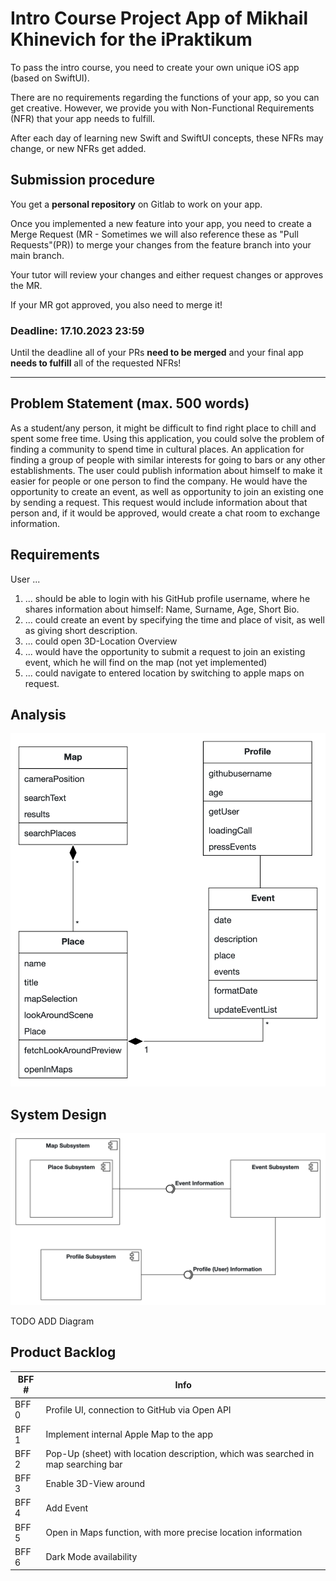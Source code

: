 # Intro Course Project App of Mikhail Khinevich for the iPraktikum

To pass the intro course, you need to create your own unique iOS app (based on SwiftUI).

There are no requirements regarding the functions of your app, so you can get creative.
However, we provide you with Non-Functional Requirements (NFR) that your app needs to fulfill.

After each day of learning new Swift and SwiftUI concepts, these NFRs may change, or new NFRs get added.

## Submission procedure

You get a **personal repository** on Gitlab to work on your app.

Once you implemented a new feature into your app, you need to create a Merge Request (MR - Sometimes we will also reference these as "Pull Requests"(PR)) to merge your changes from the feature branch into your main branch.

Your tutor will review your changes and either request changes or approves the MR.

If your MR got approved, you also need to merge it!

### Deadline: **17.10.2023 23:59**

Until the deadline all of your PRs **need to be merged** and your final app **needs to fulfill** all of the requested NFRs!

---

## Problem Statement (max. 500 words)

As a student/any person, it might be difficult to find right place to chill and spent some free time. 
Using this application, you could solve the problem of finding a community to spend time in cultural places.
An application for finding a group of people with similar interests for going to bars or any other establishments.
The user could publish information about himself to make it easier for people or one person to find the company. 
He would have the opportunity to create an event, as well as opportunity to join an existing one by sending a request. 
This request would include information about that person and, if it would be approved, would create a chat room to exchange information.

## Requirements
User ...
1) ... should be able to login with his GitHub profile username, where he shares information about himself: Name, Surname, Age, Short Bio.
2) ... could create an event by specifying the time and place of visit, as well as giving short description.
3) ... could open 3D-Location Overview 
3) ... would have the opportunity to submit a request to join an existing event, which he will find on the map (not yet implemented)
4) ... could navigate to entered location by switching to apple maps on request.


## Analysis

![UML Diagramm](UMLClassDiagram.png)

## System Design
![UML Diagramm](SystemDesign.png)

TODO ADD Diagram

## Product Backlog
| BFF # | Info                                                                              |
| ----- | --------------------------------------------------------------------------------- |
| BFF 0 | Profile UI, connection to GitHub via Open API                                     |
| BFF 1 | Implement internal Apple Map to the app                                           |
| BFF 2 | Pop-Up (sheet) with location description, which was searched in map searching bar |
| BFF 3 | Enable 3D-View around                                                             |
| BFF 4 | Add Event                                                                         |
| BFF 5 | Open in Maps function, with more precise location information                     |
| BFF 6 | Dark Mode availability                                                            |

